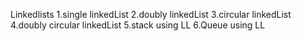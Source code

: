 Linkedlists
1.single linkedList
2.doubly linkedList
3.circular linkedList
4.doubly circular linkedList
5.stack using LL
6.Queue using LL
